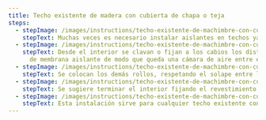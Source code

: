 ```yaml
---
title: Techo existente de madera con cubierta de chapa o teja
steps:
  - stepImage: /images/instructions/techo-existente-de-machimbre-con-cubierta-de-chapa-o-teja/isolant-aislantes-linea-vivienda-paso-a-paso-colocacion-techo-existente-de-machimbre-con-cubierta-de-chapa-o-teja-1.webp
    stepText: Muchas veces es necesario instalar aislantes en techos ya ejecutados. Para no "levantar" la cubierta sugerimos seguir estos pasos.
  - stepImage: /images/instructions/techo-existente-de-machimbre-con-cubierta-de-chapa-o-teja/isolant-aislantes-linea-vivienda-paso-a-paso-colocacion-techo-existente-de-machimbre-con-cubierta-de-chapa-o-teja-2.webp
    stepText: Desde el interior se clavan o fijan a los cabios los distintos rollos
      de membrana aislante de modo que queda una cámara de aire entre esta y el machimbre existente. La superficie reflectante se instala hacia arriba.
  - stepImage: /images/instructions/techo-existente-de-machimbre-con-cubierta-de-chapa-o-teja/isolant-aislantes-linea-vivienda-paso-a-paso-colocacion-techo-existente-de-machimbre-con-cubierta-de-chapa-o-teja-3.webp
    stepText: Se colocan los demás rollos, respetando el solape entre los mismos y se fijan con listones de yeseros.
  - stepImage: /images/instructions/techo-existente-de-machimbre-con-cubierta-de-chapa-o-teja/isolant-aislantes-linea-vivienda-paso-a-paso-colocacion-techo-existente-de-machimbre-con-cubierta-de-chapa-o-teja-4.webp
    stepText: Se sugiere terminar el interior fijando el revestimiento a los listones de yeseros.
  - stepImage: /images/instructions/techo-existente-de-machimbre-con-cubierta-de-chapa-o-teja/isolant-aislantes-linea-vivienda-paso-a-paso-colocacion-techo-existente-de-machimbre-con-cubierta-de-chapa-o-teja-5.webp
    stepText: Esta instalación sirve para cualquier techo existente con estructura de madera, tanto para chapa como para teja.
---
```

